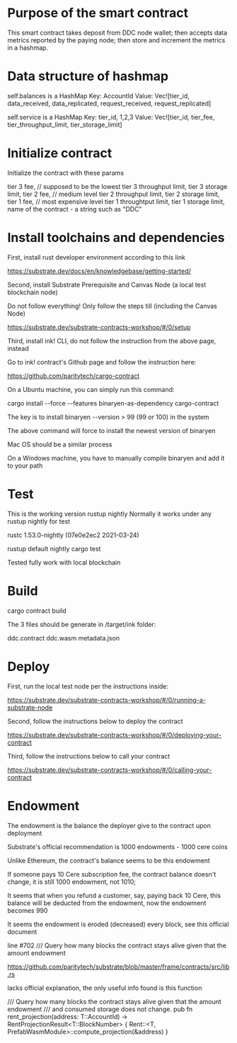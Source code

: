 # Purpose of the smart contract

This smart contract takes deposit from DDC node wallet; then accepts data metrics reported by the paying node; then store and increment the metrics in a hashmap.


# Data structure of hashmap

self.balances is a HashMap
Key: AccountId
Value: Vec![tier_id, data_received, data_replicated, request_received, request_replicated]

self.service is a HashMap
Key: tier_id, 1,2,3 
Value: Vec![tier_id, tier_fee, tier_throughput_limit, tier_storage_limit]

# Initialize contract

Initialize the contract with these params

tier 3 fee,  // supposed to be the lowest
tier 3 throughput limit,
tier 3 storage limit,
tier 2 fee,  // medium level
tier 2 throughput limit,
tier 2 storage limit,
tier 1 fee, // most expensive level
tier 1 throughtput limit,
tier 1 storage limit,
name of the contract - a string such as "DDC"


# Install toolchains and dependencies

First, install rust developer environment according to this link

https://substrate.dev/docs/en/knowledgebase/getting-started/


Second, install Substrate Prerequisite and Canvas Node (a local test blockchain node)  

Do not follow everything! Only follow the steps till (including the Canvas Node)

https://substrate.dev/substrate-contracts-workshop/#/0/setup


Third, install ink! CLI, do not follow the instruction from the above page, instead

Go to ink! contract's Github page and follow the instruction here:

https://github.com/paritytech/cargo-contract

On a Ubuntu machine, you can simply run this command:

cargo install --force --features binaryen-as-dependency cargo-contract

The key is to install binaryen --version > 99 (99 or 100) in the system

The above command will force to install the newest version of binaryen

Mac OS should be a similar process

On a Windows machine, you have to manually compile binaryen and add it to your path


# Test

This is the working version rustup nightly
Normally it works under any rustup nightly for test

rustc 1.53.0-nightly (07e0e2ec2 2021-03-24)


rustup default nightly
cargo test

Tested fully work with local blockchain

# Build

cargo contract build

The 3 files should be generate in /target/ink folder: 

ddc.contract
ddc.wasm
metadata.json

# Deploy 

First, run the local test node per the instructions inside:

https://substrate.dev/substrate-contracts-workshop/#/0/running-a-substrate-node

Second, follow the instructions below to deploy the contract

https://substrate.dev/substrate-contracts-workshop/#/0/deploying-your-contract

Third, follow the instructions below to call your contract

https://substrate.dev/substrate-contracts-workshop/#/0/calling-your-contract


# Endowment

The endowment is the balance the deployer give to the contract upon deployment

Substrate's official recommendation is 1000 endowments - 1000 cere coins

Unlike Ethereum, the contract's balance seems to be this endowment

If someone pays 10 Cere subscription fee, the contract balance doesn't change, it is still 1000 endowment, not 1010;

It seems that when you refund a customer, say, paying back 10 Cere, this balance will be deducted from the endowment, now the endowment becomes 990

It seems the endowment is eroded (decreased) every block, see this official document

line #702 /// Query how many blocks the contract stays alive given that the amount endowment

https://github.com/paritytech/substrate/blob/master/frame/contracts/src/lib.rs

lacks official explanation, the only useful info found is this function

/// Query how many blocks the contract stays alive given that the amount endowment
/// and consumed storage does not change.
pub fn rent_projection(address: T::AccountId) -> RentProjectionResult<T::BlockNumber> {
	Rent::<T, PrefabWasmModule<T>>::compute_projection(&address)
}





